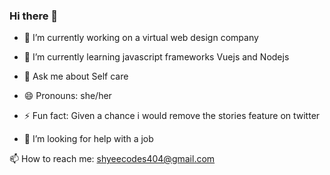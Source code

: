 ### Hi there 👋



- 🔭 I’m currently working on  a virtual web design company
- 🌱 I’m currently learning  javascript frameworks Vuejs and Nodejs  
- 💬 Ask me about Self care 

- 😄 Pronouns: she/her 
- ⚡ Fun fact: Given a chance i would remove the stories feature on twitter
- 🤔 I’m looking for help with  a job 

📫 How to reach me: shyeecodes404@gmail.com
